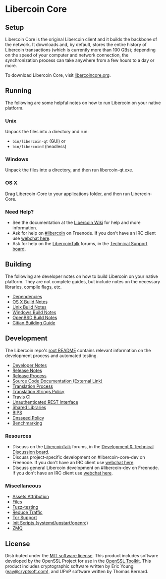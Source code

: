 Libercoin Core
=============

Setup
---------------------
Libercoin Core is the original Libercoin client and it builds the backbone of the network. It downloads and, by default, stores the entire history of Libercoin transactions (which is currently more than 100 GBs); depending on the speed of your computer and network connection, the synchronization process can take anywhere from a few hours to a day or more.

To download Libercoin Core, visit [libercoincore.org](https://libercoincore.org/en/releases/).

Running
---------------------
The following are some helpful notes on how to run Libercoin on your native platform.

### Unix

Unpack the files into a directory and run:

- `bin/libercoin-qt` (GUI) or
- `bin/libercoind` (headless)

### Windows

Unpack the files into a directory, and then run libercoin-qt.exe.

### OS X

Drag Libercoin-Core to your applications folder, and then run Libercoin-Core.

### Need Help?

* See the documentation at the [Libercoin Wiki](https://en.libercoin.it/wiki/Main_Page)
for help and more information.
* Ask for help on [#libercoin](http://webchat.freenode.net?channels=libercoin) on Freenode. If you don't have an IRC client use [webchat here](http://webchat.freenode.net?channels=libercoin).
* Ask for help on the [LibercoinTalk](https://libercointalk.org/) forums, in the [Technical Support board](https://libercointalk.org/index.php?board=4.0).

Building
---------------------
The following are developer notes on how to build Libercoin on your native platform. They are not complete guides, but include notes on the necessary libraries, compile flags, etc.

- [Dependencies](dependencies.md)
- [OS X Build Notes](build-osx.md)
- [Unix Build Notes](build-unix.md)
- [Windows Build Notes](build-windows.md)
- [OpenBSD Build Notes](build-openbsd.md)
- [Gitian Building Guide](gitian-building.md)

Development
---------------------
The Libercoin repo's [root README](/README.md) contains relevant information on the development process and automated testing.

- [Developer Notes](developer-notes.md)
- [Release Notes](release-notes.md)
- [Release Process](release-process.md)
- [Source Code Documentation (External Link)](https://dev.visucore.com/libercoin/doxygen/)
- [Translation Process](translation_process.md)
- [Translation Strings Policy](translation_strings_policy.md)
- [Travis CI](travis-ci.md)
- [Unauthenticated REST Interface](REST-interface.md)
- [Shared Libraries](shared-libraries.md)
- [BIPS](bips.md)
- [Dnsseed Policy](dnsseed-policy.md)
- [Benchmarking](benchmarking.md)

### Resources
* Discuss on the [LibercoinTalk](https://libercointalk.org/) forums, in the [Development & Technical Discussion board](https://libercointalk.org/index.php?board=6.0).
* Discuss project-specific development on #libercoin-core-dev on Freenode. If you don't have an IRC client use [webchat here](http://webchat.freenode.net/?channels=libercoin-core-dev).
* Discuss general Libercoin development on #libercoin-dev on Freenode. If you don't have an IRC client use [webchat here](http://webchat.freenode.net/?channels=libercoin-dev).

### Miscellaneous
- [Assets Attribution](assets-attribution.md)
- [Files](files.md)
- [Fuzz-testing](fuzzing.md)
- [Reduce Traffic](reduce-traffic.md)
- [Tor Support](tor.md)
- [Init Scripts (systemd/upstart/openrc)](init.md)
- [ZMQ](zmq.md)

License
---------------------
Distributed under the [MIT software license](/COPYING).
This product includes software developed by the OpenSSL Project for use in the [OpenSSL Toolkit](https://www.openssl.org/). This product includes
cryptographic software written by Eric Young ([eay@cryptsoft.com](mailto:eay@cryptsoft.com)), and UPnP software written by Thomas Bernard.
